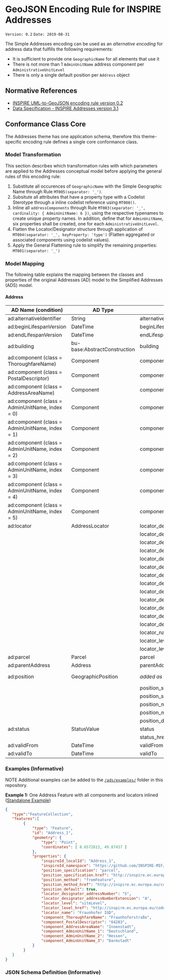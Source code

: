# GeoJSON Encoding Rule for INSPIRE Addresses

`Version: 0.2`
`Date: 2019-08-31`

The Simple Addresses encoding can be used as an *alternative encoding* for address data that fulfills the following requirements:

* It is sufficient to provide one `GeographicName` for all elements that use it 
* There is not more than 1 `AdminUnitName` address component per `AdministrativeUnitLevel`
* There is only a single default position per `Address` object

## Normative References

* [INSPIRE UML-to-GeoJSON encoding rule version 0.2](/GeoJSON/geojson-encoding-rule.md)
* [Data Specification - INSPIRE Addresses version 3.1](https://inspire.ec.europa.eu/Themes/79/2892)

## Conformance Class Core

The Addresses theme has one application schema, therefore this theme-specific encoding rule defines a single core conformance class.

### Model Transformation

This section describes which transformation rules with which parameters are applied to the Addresses conceptual model before applying the general rules of this encoding rule:

1. Substitute all occurences of `GeographicName` with the Simple Geographic Name through Rule `MT005(separator: '_')`. 
2. Subsitute all attributes that have a property type with a Codelist Sterotype through a inline codelist reference using `MT008()`.
3. Inline all `addressComponents` through Rule `MT003(separator: '_', cardinality: { AdminUnitName: 6 })`, using the respective typenames to create unique property names. In addition, define that for `AdminUnitName`, six properties shall be created, one for each `AdministrativeUnitLevel`.
4. Flatten the Locator/Designator structure through application of `MT004(separator: '_', keyProperty: 'type')` (Flatten aggregated or associated components using codelist values).
5. Apply the General Flattening rule to simplify the remaining properties: `MT001(separator: '_')`

### Model Mapping

The following table explains the mapping between the classes and properties of the original Addresses (AD) model to the Simplified Addresses (ADS) model.

#### Address

| AD Name (condition) | AD Type | ADS Name | ADS Type |
| ------------------- | ------- | -------- | -------- |
| ad:alternativeIdentifier | String | alternativeIdentifier | String |
| ad:beginLifespanVersion | DateTime | beginLifespanVersion | String |
| ad:endLifespanVersion | DateTime | endLifespanVersion | String |
| ad:building | bu-base:AbstractConstruction | building | String (URL) |
| ad:component (class = ThoroughfareName) | Component | component_ThoroughfareName | String |
| ad:component (class = PostalDescriptor) | Component | component_PostalDescriptor | String |
| ad:component (class = AddressAreaName) | Component | component_AddressAreaName | String |
| ad:component (class = AdminUnitName, index = 0) | Component | component_AdminUnitName_1 | String |
| ad:component (class = AdminUnitName, index = 1) | Component | component_AdminUnitName_2 | String |
| ad:component (class = AdminUnitName, index = 2) | Component | component_AdminUnitName_3 | String |
| ad:component (class = AdminUnitName, index = 3) | Component | component_AdminUnitName_4 | String |
| ad:component (class = AdminUnitName, index = 4) | Component | component_AdminUnitName_5 | String |
| ad:component (class = AdminUnitName, index = 5) | Component | component_AdminUnitName_6 | String |
| ad:locator | AddressLocator | locator_designator_addressNumber | String |
|  |  | locator_designator_addressNumberExtension | String |
|  |  | locator_designator_addressNumber2ndExtension | String |
|  |  | locator_designator_buildingIdentifier | String |
|  |  | locator_designator_buildingIdentifierPrefix | String |
|  |  | locator_designator_cornerAddress1stIdentifier | String |
|  |  | locator_designator_cornerAddress2ndIdentifier | String |
|  |  | locator_designator_entranceDoorIdentifier | String |
|  |  | locator_designator_floorIdentifier | String |
|  |  | locator_designator_kilometrePoint | String |
|  |  | locator_designator_postalDeliveryIdentifier | String |
|  |  | locator_designator_staircaseIdentifier | String |
|  |  | locator_designator_unitIdentifier | String |
|  |  | locator_name | SimpleGeographicName |
|  |  | locator_level | String |
|  |  | locator_level_href | String (URL) |
| ad:parcel | Parcel | parcel | String |
| ad:parentAddress | Address | parentAddress | String |
| ad:position | GeographicPosition | *added as `geometry` to the root object* | GeoJSON Geometry Object |
|  |  | position_specification | String |
|  |  | position_specification_href | String (URL) |
|  |  | position_method | String |
|  |  | position_method_href | String (URL) |
|  |  | position_default | boolean |
| ad:status | StatusValue | status | String |
|  |  | status_href | String (URL) |
| ad:validFrom | DateTime | validFrom | String |
| ad:validTo | DateTime | validTo | String |

### Examples (Informative)

NOTE Additional examples can be added to the [`/ads/examples/`](/GeoJSON/ads/examples/) folder in this repository.

**Example 1:** One Address Feature with all components and locators inlined ([Standalone Example](./examples/ads_example_1.geojson))

```json
{  
   "type":"FeatureCollection",
   "features":[ 
        {
            "type": "Feature",
            "id": "Address_1",
            "geometry": {
                "type": "Point",
                "coordinates": [ 8.6572813, 49.87437 ]
            },
            "properties": {
                "inspireId_localId": "Address_1",
                "inspireId_namespace": "https://github.com/INSPIRE-MIF/2017.2/GeoJSON/ads/examples/",
                "position_specification": "parcel",
                "position_specification.href": "http://inspire.ec.europa.eu/codelist/GeometrySpecificationValue/parcel",
                "position_method": "fromFeature",
                "position_method_href": "http://inspire.ec.europa.eu/codelist/GeometryMethodValue/fromFeature",
                "position_default": true,
                "locator_designator_addressNumber": "5",
                "locator_designator_addressNumberExtension": "A",
                "locator_level": "siteLevel",
                "locator_level_href": "http://inspire.ec.europa.eu/codelist/LocatorLevelValue/siteLevel",
                "locator_name": "Fraunhofer IGD",
                "component_ThoroughfareName": "Fraunhoferstraße",
                "component_PostalDescriptor": "64283",
                "component_AddressAreaName": "Innenstadt",
                "component_AdminUnitName_1": "Deutschland",
                "component_AdminUnitName_2": "Hessen",
                "component_AdminUnitName_3": "Darmstadt"
            }
        }
   ]
}
```

### JSON Schema Definition (Informative)
